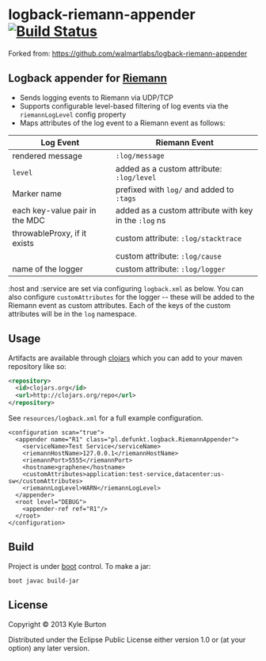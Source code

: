 # logback-riemann-appender  [![Build Status](https://travis-ci.org/walmartlabs/logback-riemann-appender.svg?branch=master)](https://travis-ci.org/walmartlabs/logback-riemann-appender)

Forked from: https://github.com/walmartlabs/logback-riemann-appender

## Logback appender for [Riemann](http://riemann.io/)

- Sends logging events to Riemann via UDP/TCP
- Supports configurable level-based filtering of log events via the `riemannLogLevel` config property
- Maps attributes of the log event to a Riemann event as follows:

Log Event                       | Riemann Event
------------------------------- | -------------
rendered message                | `:log/message`
`level`                         | added as a custom attribute: `:log/level`
Marker name                     | prefixed with `log/` and added to `:tags`
each key-value pair in the MDC  | added as a custom attribute with key in the `:log` ns
throwableProxy, if it exists    | custom attribute: `:log/stacktrace`
                                | custom attribute: `:log/cause`
name of the logger              | custom attribute: `:log/logger`

:host and :service are set via configuring `logback.xml` as below. You
can also configure `customAttributes` for the logger -- these will be
added to the Riemann event as custom attributes. Each of the keys of
the custom attributes will be in the `log` namespace.

## Usage

Artifacts are available through
[clojars](https://clojars.org/defunkt/logback-riemann-appender) which you can add to your maven repository like so:

```xml
<repository>
  <id>clojars.org</id>
  <url>http://clojars.org/repo</url>
</repository>
```

See `resources/logback.xml` for a full example configuration.

    <configuration scan="true">
      <appender name="R1" class="pl.defunkt.logback.RiemannAppender">
        <serviceName>Test Service</serviceName>
        <riemannHostName>127.0.0.1</riemannHostName>
        <riemannPort>5555</riemannPort>
        <hostname>graphene</hostname>
        <customAttributes>application:test-service,datacenter:us-sw</customAttributes>
		<riemannLogLevel>WARN</riemannLogLevel>
      </appender>
      <root level="DEBUG">
        <appender-ref ref="R1"/>
      </root>
    </configuration>

## Build

Project is under [boot](http://boot-clj.com/) control. To make a jar:

``` shell
boot javac build-jar
```

## License

Copyright © 2013 Kyle Burton

Distributed under the Eclipse Public License either version 1.0 or (at
your option) any later version.
